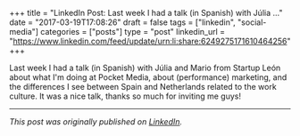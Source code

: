 +++
title = "LinkedIn Post: Last week I had a talk (in Spanish) with Júlia ..."
date = "2017-03-19T17:08:26"
draft = false
tags = ["linkedin", "social-media"]
categories = ["posts"]
type = "post"
linkedin_url = "https://www.linkedin.com/feed/update/urn:li:share:6249275171610464256"
+++

Last week I had a talk (in Spanish) with Júlia and Mario from Startup León about what I'm doing at Pocket Media, about (performance) marketing, and the differences I see between Spain and Netherlands related to the work culture. It was a nice talk, thanks so much for inviting me guys!

---

*This post was originally published on [LinkedIn](https://www.linkedin.com/in/adrianmoreno/recent-activity/all/).*